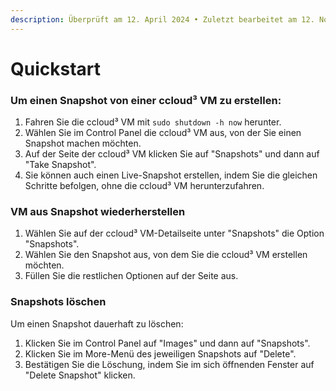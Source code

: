 ```yaml
---
description: Überprüft am 12. April 2024 • Zuletzt bearbeitet am 12. November 2024
---
```


# Quickstart

### Um einen Snapshot von einer ccloud³ VM zu erstellen:

1. Fahren Sie die ccloud³ VM mit `sudo shutdown -h now` herunter.
2. Wählen Sie im Control Panel die ccloud³ VM aus, von der Sie einen Snapshot machen möchten.
3. Auf der Seite der ccloud³ VM klicken Sie auf "Snapshots" und dann auf "Take Snapshot".
4. Sie können auch einen Live-Snapshot erstellen, indem Sie die gleichen Schritte befolgen, ohne die ccloud³ VM herunterzufahren.

### VM aus Snapshot wiederherstellen

1. Wählen Sie auf der ccloud³ VM-Detailseite unter "Snapshots" die Option "Snapshots".
2. Wählen Sie den Snapshot aus, von dem Sie die ccloud³ VM erstellen möchten.
3. Füllen Sie die restlichen Optionen auf der Seite aus.

### Snapshots löschen&#x20;

Um einen Snapshot dauerhaft zu löschen:

1. Klicken Sie im Control Panel auf "Images" und dann auf "Snapshots".
2. Klicken Sie im More-Menü des jeweiligen Snapshots auf "Delete".
3. Bestätigen Sie die Löschung, indem Sie im sich öffnenden Fenster auf "Delete Snapshot" klicken.
